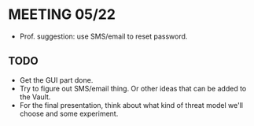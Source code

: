 # MEETING 05/22

+ Prof. suggestion: use SMS/email to reset password.



## TODO

+ Get the GUI part done.
+ Try to figure out SMS/email thing. Or other ideas that can be added to the Vault.
+ For the final presentation, think about what kind of threat model we'll choose and some experiment. 




